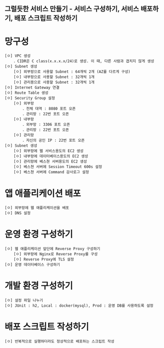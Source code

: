 ## 그럴듯한 서비스 만들기 - 서비스 구성하기, 서비스 배포하기, 배포 스크립트 작성하기

# 망구성
    [ㅇ] VPC 생성  
        ．CIDR은 C class(x.x.x.x/24)로 생성. 이 때, 다른 사람과 겹치지 않게 생성
    [ㅇ] Subnet 생성 
        [ㅇ] 외부망으로 사용할 Subnet : 64개씩 2개 (AZ를 다르게 구성) 
        [ㅇ] 내부망으로 사용할 Subnet : 32개씩 1개 
        [ㅇ] 관리용으로 사용할 Subnet : 32개씩 1개 
    [ㅇ] Internet Gateway 연결
    [ㅇ] Route Table 생성  
    [ㅇ] Security Group 설정  
        [ㅇ] 외부망 
            ．전체 대역 : 8080 포트 오픈
            ．관리망 : 22번 포트 오픈
        [ㅇ] 내부망
            ．외부망 : 3306 포트 오픈
            ．관리망 : 22번 포트 오픈
        [ㅇ] 관리망 
            ．자신의 공인 IP : 22번 포트 오픈
    [ㅇ] Subnet 생성 
        [ㅇ] 외부망에 웹 서비스용도의 EC2 생성
        [ㅇ] 내부망에 데이터베이스용도의 EC2 생성
        [ㅇ] 관리망에 베스쳔 서버용도의 EC2 생성
        [ㅇ] 베스쳔 서버에 Session Timeout 600s 설정
        [ㅇ] 베스쳔 서버에 Command 감사로그 설정

# 앱 애플리케이션 배포
    [ㅇ] 외부망에 웹 애플리케이션을 배포
    [ㅇ] DNS 설정

# 운영 환경 구성하기
    [ㅇ] 웹 애플리케이션 앞단에 Reverse Proxy 구성하기
        [ㅇ] 외부망에 Nginx로 Reverse Proxy를 구성
        [ㅇ] Reverse Proxy에 TLS 설정
    [ㅇ] 운영 데이터베이스 구성하기
# 개발 환경 구성하기
    [ㅇ] 설정 파일 나누기
    [ㅇ] JUnit : h2, Local : docker(mysql), Prod : 운영 DB를 사용하도록 설정

# 배포 스크립트 작성하기 
    [ㅇ] 반복적으로 실행하더라도 정상적으로 배포하는 스크립트 작성 